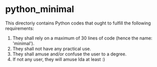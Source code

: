 # python_minimal

This directoriy contains Python codes that ought to fulfill the following requirements:

1) They shall rely on a maximum of 30 lines of code (hence the name: 'minimal').
2) They shall not have any practical use.
3) They shall amuse and/or confuse the user to a degree.
4) If not any user, they will amuse Ida at least :)
